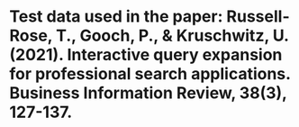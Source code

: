 # Test data used in the paper: Russell-Rose, T., Gooch, P., & Kruschwitz, U. (2021). Interactive query expansion for professional search applications. Business Information Review, 38(3), 127-137.
